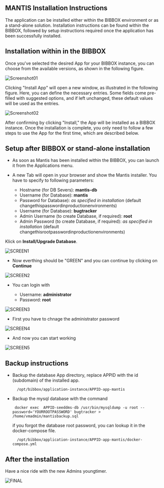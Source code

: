 ## MANTIS Installation Instructions 

The application can be installed either within the BIBBOX environment or as a stand-alone solution. Installation instructions can be found within the BIBBOX, followed by setup instructions required once the application has been successfully installed.

## Installation within in the BIBBOX

Once you've selected the desired App for your BIBBOX instance, you can choose from the available versions, as shown in the following figure.

![Screenshot01](assets/Mantis_install1.png)

Clicking "Install App" will open a new window, as illustrated in the following figure. Here, you can define the necessary entries. Some fields come pre-filled with suggested options, and if left unchanged, these default values will be used as the entries.

![Screenshot02](assets/Mantis_install2.png)

After confirming by clicking "Install," the App will be installed as a BIBBOX instance. Once the installation is complete, you only need to follow a few steps to use the App for the first time, which are described below.

## Setup after BIBBOX or stand-alone installation


* As soon as Mantis has been installed within the BIBBOX, you can launch it from the Applications menu.

* A new Tab will open in your browser and show the Mantis installer. You have to specify to following parameters:

    * Hostname (for DB Severs): **mantis-db**
    * Username (for Database): **mantis**
    * Password for Database): _as specified in installation_ (default changethispasswordinproductionenvironments)
    * Username (for Database): **bugtracker**
    * Admin Username (to create Database, if required): **root**
    * Admin Password (to create Database, if required): _as specified in installation_ (default changethisrootpasswordinproductionenvironments)

Klick on **Install/Upgrade Database**.

![SCREEN1](assets/screen-01.jpg)

* Now everthing should be "GREEN" and you can continue by clicking on **Continue**

![SCREEN2](assets/screen-02.jpg)

* You can login with 

   * Username: **administrator**
   * Password: **root**
 
![SCREEN3](assets/screen-03.jpg)

* First you have to chnage the administrator password

![SCREEN4](assets/screen-04.jpg)

* And now you can start working

![SCREEN5](assets/screen-05.jpg)


## Backup instructions

* Backup the database App directory, replace APPID with the id (subdomain) of the installed app. 

        /opt/bibbox/application-instance/APPID-app-mantis
                
* Backup the mysql database with the command
       
       docker exec  APPID-seeddms-db /usr/bin/mysqldump -u root --password='YOURROOTPASSWORD' bugtracker > /home/vmadmin/mantisbackup.sql

   if you forgot the database root password, you can lookup it in the docker-compose file. 
   
        /opt/bibbox/application-instance/APPID-app-mantis/docker-compose.yml

## After the installation

Have a nice ride with the new Admins youngtimer.

![FINAL](assets/install-screen-final.jpg)
